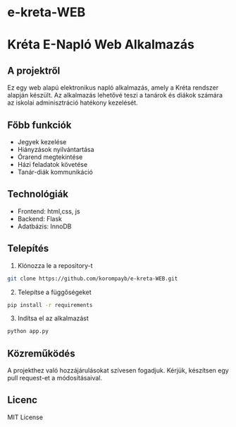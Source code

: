 # e-kreta-WEB

# Kréta E-Napló Web Alkalmazás

## A projektről
Ez egy web alapú elektronikus napló alkalmazás, amely a Kréta rendszer alapján készült. Az alkalmazás lehetővé teszi a tanárok és diákok számára az iskolai adminisztráció hatékony kezelését.

## Főbb funkciók
- Jegyek kezelése
- Hiányzások nyilvántartása
- Órarend megtekintése
- Házi feladatok követése
- Tanár-diák kommunikáció

## Technológiák
- Frontend: html,css, js
- Backend: Flask
- Adatbázis: InnoDB

## Telepítés
1. Klónozza le a repository-t
```bash
git clone https://github.com/korompayb/e-kreta-WEB.git
```
2. Telepítse a függőségeket
```bash
pip install -r requirements
```
3. Indítsa el az alkalmazást
```bash
python app.py
```

## Közreműködés
A projekthez való hozzájárulásokat szívesen fogadjuk. Kérjük, készítsen egy pull request-et a módosításaival.

## Licenc
MIT License
